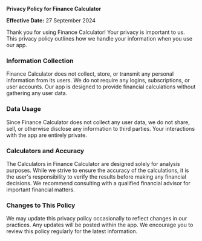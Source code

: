 
**Privacy Policy for Finance Calculator**

**Effective Date:** 27 September 2024

Thank you for using Finance Calculator! Your privacy is important to us. This privacy policy outlines how we handle your information when you use our app.

### Information Collection

Finance Calculator does not collect, store, or transmit any personal information from its users. We do not require any logins, subscriptions, or user accounts. Our app is designed to provide financial calculations without gathering any user data.

### Data Usage

Since Finance Calculator does not collect any user data, we do not share, sell, or otherwise disclose any information to third parties. Your interactions with the app are entirely private.

### Calculators and Accuracy

The Calculators in Finance Calculator are designed solely for analysis purposes. While we strive to ensure the accuracy of the calculations, it is the user's responsibility to verify the results before making any financial decisions. We recommend consulting with a qualified financial advisor for important financial matters.

### Changes to This Policy

We may update this privacy policy occasionally to reflect changes in our practices. Any updates will be posted within the app. We encourage you to review this policy regularly for the latest information.


